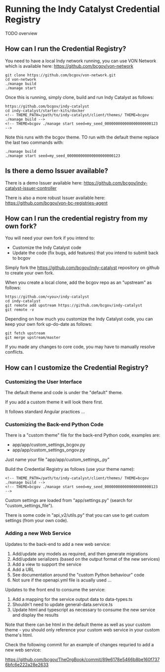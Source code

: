 
# Running the Indy Catalyst Credential Registry

TODO overview


## How can I run the Credential Registry?

You need to have a local Indy network running, you can use VON Network which is available here:  https://github.com/bcgov/von-network

```
git clone https://github.com/bcgov/von-network.git
cd von-network
./manage build
./manage start
```

Once this is running, simply clone, build and run Indy Catalyst as follows:

```
https://github.com/bcgov/indy-catalyst
cd indy-catalyst/starter-kits/docker
<!-- THEME_PATH=/path/to/indy-catalyst/client/themes/ THEME=bcgov ./manage build -->
<!-- THEME=bcgov ./manage start seed=my_seed_000000000000000000000123 -->
```

Note this runs with the bcgov theme.  TO run with the default theme replace the last two commands with:

```
./manage build
./manage start seed=my_seed_000000000000000000000123
```


## Is there a demo Issuer available?

There is a demo Issuer available here:  https://github.com/bcgov/indy-catalyst-issuer-controller

There is also a more robust Issuer available here:  https://github.com/bcgov/von-bc-registries-agent


## How can I run the credential registry from my own fork?

You will need your own fork if you intend to:

- Customize the Indy Catalyst code
- Update the code (fix bugs, add features) that you intend to submit back to bcgov

Simply fork the https://github.com/bcgov/indy-catalyst repository on github to create your own fork.

When you create a local clone, add the bcgov repo as an "upstream" as follows:

```
https://github.com/<you>/indy-catalyst
cd indy-catalyst
git remote add upstream https://github.com/bcgov/indy-catalyst
git remote -v
```

Depending on how much you customize the Indy Catalyst code, you can keep your own fork up-do-date as follows:

```
git fetch upstream
git merge upstream/master
```

If you made any changes to core code, you may have to manually resolve conflicts.


## How can I customize the Credential Registry?

### Customizing the User Interface

The default theme and code is under the "default" theme.

If you add a custom theme it will look there first.

It follows standard Angular practices ...


### Customizing the Back-end Python Code

There is a "custom theme" file for the back-end Python code, examples are:

- app/app/custom_settings_bcgov.py
- app/app/custom_settings_ongov.py

Just name your file "app/app/custom_settings_<theme>.py"

Build the Credential Registry as follows (use your theme name):

```
<!-- THEME_PATH=/path/to/indy-catalyst/client/themes/ THEME=bcgov ./manage build -->
<!-- THEME=bcgov ./manage start seed=my_seed_000000000000000000000123 -->
```

Custom settings are loaded from "app/settings.py" (search for "custom_settings_file").

There is some code in "api_v2/utils.py" that you can use to get custom settings (from your own code).


### Adding a new Web Service

Updates to the back-end to add a new web service:

1. Add/update any models as required, and then generate migrations
2. Add/update serializers (based on the output format of the new services)
3. Add a view to support the service
4. Add a URL
5. See documentation around the "custom Python behaviour" code
6. Not sure if the openapi.yml file is acually used ...

Updates to the front end to consume the service:

1. Add a mapping for the service output data to data-types.ts
2. Shouldn't need to update general-data.service.ts
3. Update html and typescript as necessary to consume the new service and display the results

Note that there can be html in the default theme as well as your custom theme - you should only reference your custom web service in your custom theme's html.

Check the following commit for an example of changes requried to add a new web service:

https://github.com/bcgov/TheOrgBook/commit/89e6178e5466b8be160f7376bfc6e222a28e2633

